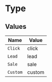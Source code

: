 # Type


## Values

| Name     | Value    |
| -------- | -------- |
| `Click`  | click    |
| `Lead`   | lead     |
| `Sale`   | sale     |
| `Custom` | custom   |